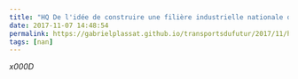 ```yaml
---
title: "HQ De l'idée de construire une filière industrielle nationale de la mobilité"
date: 2017-11-07 14:48:54
permalink: https://gabrielplassat.github.io/transportsdufutur/2017/11/hq-de-lidee-de-construire-une-filiere-industrielle-nationale-de-la-mobilite.html
tags: [nan]
---
```


_x000D_
